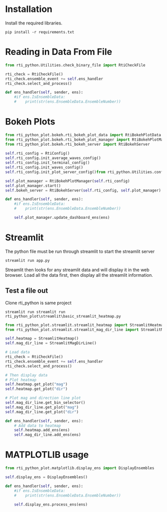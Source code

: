 # Installation
Install the required libraries.

```commandline
pip install -r requirements.txt
```

# Reading in Data From File

```python
from rti_python.Utilities.check_binary_file import RtiCheckFile

rti_check = RtiCheckFile()
rti_check.ensemble_event += self.ens_handler
rti_check.select_and_process()

def ens_handler(self, sender, ens):
    #if ens.IsEnsembleData:
    #    print(str(ens.EnsembleData.EnsembleNumber))
```

# Bokeh Plots

```python
from rti_python_plot.bokeh.rti_bokeh_plot_data import RtiBokehPlotData
from rti_python_plot.bokeh.rti_bokeh_plot_manager import RtiBokehPlotManager
from rti_python_plot.bokeh.rti_bokeh_server import RtiBokehServer
        
self.rti_config = RtiConfig()
self.rti_config.init_average_waves_config()
self.rti_config.init_terminal_config()
self.rti_config.init_waves_config()
self.rti_config.init_plot_server_config()from rti_python.Utilities.config import RtiConfig

self.plot_manager = RtiBokehPlotManager(self.rti_config)
self.plot_manager.start()
self.bokeh_server = RtiBokehServer(self.rti_config, self.plot_manager)

def ens_handler(self, sender, ens):
    #if ens.IsEnsembleData:
    #    print(str(ens.EnsembleData.EnsembleNumber))

    self.plot_manager.update_dashboard_ens(ens)
```

# Streamlit
The python file must be run through streamlit to start the streamlit server
```commandline
streamlit run app.py
```

Streamlit then looks for any streamlit data and will display it in the web browser.
Load all the data first, then display all the streamlit information.

## Test a file out
Clone rti_python is same project


```commandline
streamlit run streamlit run rti_python_plot\streamlit\basic_streamlit_heatmap.py
```

```python
from rti_python_plot.streamlit.streamlit_heatmap import StreamlitHeatmap
from rti_python_plot.streamlit.streamlit_mag_dir_line import StreamlitMagDirLine

self.heatmap = StreamlitHeatmap()
self.mag_dir_line = StreamlitMagDirLine()

# Load data
rti_check = RtiCheckFile()
rti_check.ensemble_event += self.ens_handler
rti_check.select_and_process()

# Then display data
# Plot heatmap
self.heatmap.get_plot("mag")
self.heatmap.get_plot("dir")

# Plot mag and direction line plot
self.mag_dir_line.get_bin_selector()
self.mag_dir_line.get_plot("mag")
self.mag_dir_line.get_plot("dir")

def ens_handler(self, sender, ens):
    # Add data to heatmap
    self.heatmap.add_ens(ens)
    self.mag_dir_line.add_ens(ens)
```



# MATPLOTLIB usage

```python
from rti_python_plot.matplotlib.display_ens import DisplayEnsembles

self.display_ens = DisplayEnsembles()

def ens_handler(self, sender, ens):
    #if ens.IsEnsembleData:
    #    print(str(ens.EnsembleData.EnsembleNumber))

    self.display_ens.process_ens(ens)
```


